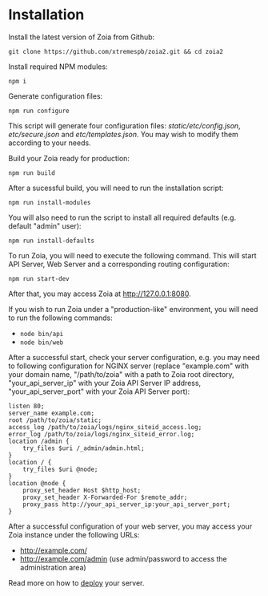 # Installation

Install the latest version of Zoia from Github:

`git clone https://github.com/xtremespb/zoia2.git && cd zoia2`

Install required NPM modules:

`npm i`

Generate configuration files:

`npm run configure`

This script will generate four configuration files: *static/etc/config.json*, *etc/secure.json* and *etc/templates.json*. You may wish to modify them according to your needs.

Build your Zoia ready for production:

`npm run build`

After a sucessful build, you will need to run the installation script:

`npm run install-modules`

You will also need to run the script to install all required defaults (e.g. default "admin" user):

`npm run install-defaults`

To run Zoia, you will need to execute the following command. This will start API Server, Web Server and a corresponding routing configuration:

`npm run start-dev`

After that, you may access Zoia at http://127.0.0.1:8080.

If you wish to run Zoia under a "production-like" environment, you will need to run the following commands:

* `node bin/api`
* `node bin/web`

After a successful start, check your server configuration, e.g. you may need to following configuration for NGINX server (replace "example.com" with your domain name, "/path/to/zoia" with a path to Zoia root directory, "your_api_server_ip" with your Zoia API Server IP address, "your_api_server_port" with your Zoia API Server port):

```
listen 80;
server_name example.com;
root /path/to/zoia/static;
access_log /path/to/zoia/logs/nginx_siteid_access.log;
error_log /path/to/zoia/logs/nginx_siteid_error.log;
location /admin {
    try_files $uri /_admin/admin.html;
}
location / {
    try_files $uri @node;
}
location @node {
    proxy_set_header Host $http_host;
    proxy_set_header X-Forwarded-For $remote_addr;
    proxy_pass http://your_api_server_ip:your_api_server_port;
}
```

After a successful configuration of your web server, you may access your Zoia instance under the following URLs:

* http://example.com/
* http://example.com/admin (use admin/password to access the administration area)

Read more on how to [deploy](deploy.md) your server.